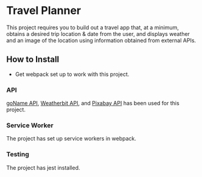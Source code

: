 # Travel Planner

This project requires you to build out a travel app that, at a minimum, obtains a desired trip location & date from the user, and displays weather and an image of the location using information obtained from external APIs.


## How to Install

* Get webpack set up to work with this project.

### API
[goName API](http://www.geonames.org/export/web-services.html), 
[Weatherbit API](https://www.weatherbit.io/account/create), and
[Pixabay API](https://pixabay.com/api/docs/) has been used for this project.

### Service Worker
The project has set up service workers in webpack.

### Testing
The project has jest installed.
